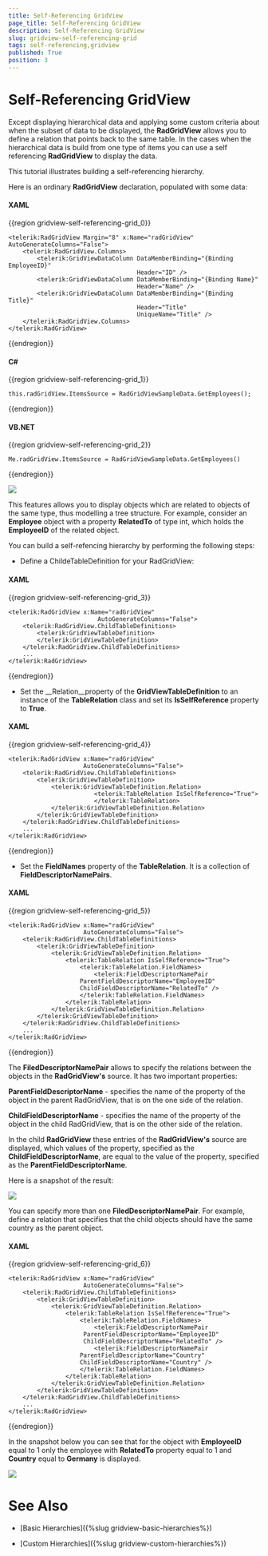 ```yaml
---
title: Self-Referencing GridView
page_title: Self-Referencing GridView
description: Self-Referencing GridView
slug: gridview-self-referencing-grid
tags: self-referencing,gridview
published: True
position: 3
---
```


# Self-Referencing GridView

Except displaying hierarchical data and applying some custom criteria about when the subset of data to be displayed, the __RadGridView__ allows you to define a relation that points back to the same table. In the cases when the hierarchical data is build from one type of items you can use a self referencing __RadGridView__ to display the data.

This tutorial illustrates building a self-referencing hierarchy.

Here is an ordinary __RadGridView__ declaration, populated with some data:

#### __XAML__

{{region gridview-self-referencing-grid_0}}

	<telerik:RadGridView Margin="8" x:Name="radGridView" AutoGenerateColumns="False">
	    <telerik:RadGridView.Columns>
	        <telerik:GridViewDataColumn DataMemberBinding="{Binding EmployeeID}"
	                                    Header="ID" />
	        <telerik:GridViewDataColumn DataMemberBinding="{Binding Name}"
	                                    Header="Name" />
	        <telerik:GridViewDataColumn DataMemberBinding="{Binding Title}"
	                                    Header="Title"
	                                    UniqueName="Title" />
	    </telerik:RadGridView.Columns>
	</telerik:RadGridView>
{{endregion}}


#### __C#__

{{region gridview-self-referencing-grid_1}}

	this.radGridView.ItemsSource = RadGridViewSampleData.GetEmployees();
{{endregion}}

#### __VB.NET__

{{region gridview-self-referencing-grid_2}}

	Me.radGridView.ItemsSource = RadGridViewSampleData.GetEmployees()
{{endregion}}

![](images/RadGridView_HiarachicalGrid_SelfRefencingGrid_010.png)

This features allows you to display objects which are related to objects of the same type, thus modelling a tree structure. For example, consider an __Employee__ object with a property __RelatedTo__ of type int, which holds the __EmployeeID__ of the related object.

You can build a self-refencing hierarchy by performing the following steps:

* Define a ChildeTableDefinition for your RadGridView:

#### __XAML__

{{region gridview-self-referencing-grid_3}}

	<telerik:RadGridView x:Name="radGridView"
	                         AutoGenerateColumns="False">
	    <telerik:RadGridView.ChildTableDefinitions>
	        <telerik:GridViewTableDefinition>
	        </telerik:GridViewTableDefinition>
	    </telerik:RadGridView.ChildTableDefinitions>
	    ...
	</telerik:RadGridView>
{{endregion}}

* Set the __Relation__property of the __GridViewTableDefinition__ to an instance of the __TableRelation__ class and set its __IsSelfReference__ property to __True__.

#### __XAML__

{{region gridview-self-referencing-grid_4}}

	<telerik:RadGridView x:Name="radGridView"
	                     AutoGenerateColumns="False">
	    <telerik:RadGridView.ChildTableDefinitions>
	        <telerik:GridViewTableDefinition>
	            <telerik:GridViewTableDefinition.Relation>
							<telerik:TableRelation IsSelfReference="True">
							</telerik:TableRelation>
	            </telerik:GridViewTableDefinition.Relation>
	        </telerik:GridViewTableDefinition>
	    </telerik:RadGridView.ChildTableDefinitions>
	    ...
	</telerik:RadGridView>
{{endregion}}

* Set the __FieldNames__ property of the __TableRelation__. It is a collection of __FieldDescriptorNamePairs__.

#### __XAML__

{{region gridview-self-referencing-grid_5}}

	<telerik:RadGridView x:Name="radGridView"
	                     AutoGenerateColumns="False">
	    <telerik:RadGridView.ChildTableDefinitions>
	        <telerik:GridViewTableDefinition>
	            <telerik:GridViewTableDefinition.Relation>
					<telerik:TableRelation IsSelfReference="True">
						<telerik:TableRelation.FieldNames>
							<telerik:FieldDescriptorNamePair
                        ParentFieldDescriptorName="EmployeeID"
                        ChildFieldDescriptorName="RelatedTo" />
						</telerik:TableRelation.FieldNames>
					</telerik:TableRelation>
	            </telerik:GridViewTableDefinition.Relation>
	        </telerik:GridViewTableDefinition>
	    </telerik:RadGridView.ChildTableDefinitions>
	    ...
	</telerik:RadGridView>
{{endregion}}

The __FiledDescriptorNamePair__ allows to specify the relations between the objects in the __RadGridView's__ source. It has two important properties:

__ParentFieldDescriptorName__ - specifies the name of the property of the object in the parent RadGridView, that is on the one side of the relation.

__ChildFieldDescriptorName__ - specifies the name of the property of the object in the child RadGridView, that is on the other side of the relation.

In the child __RadGridView__ these entries of the __RadGridView's__ source are displayed, which values of the property, specified as the __ChildFieldDescriptorName__, are equal to the value of the property, specified as the __ParentFieldDescriptorName__.

Here is a snapshot of the result:

![](images/RadGridView_HiarachicalGrid_SelfRefencingGrid_020.png)

You can specify more than one __FiledDescriptorNamePair__. For example, define a relation that specifies that the child objects should have the same country as the parent object.

#### __XAML__

{{region gridview-self-referencing-grid_6}}

	<telerik:RadGridView x:Name="radGridView"
	                     AutoGenerateColumns="False">
	    <telerik:RadGridView.ChildTableDefinitions>
	        <telerik:GridViewTableDefinition>
	            <telerik:GridViewTableDefinition.Relation>
					<telerik:TableRelation IsSelfReference="True">
						<telerik:TableRelation.FieldNames>
							<telerik:FieldDescriptorNamePair
                         ParentFieldDescriptorName="EmployeeID"
                         ChildFieldDescriptorName="RelatedTo" />
							<telerik:FieldDescriptorNamePair
                        ParentFieldDescriptorName="Country"
                        ChildFieldDescriptorName="Country" />
						</telerik:TableRelation.FieldNames>
					</telerik:TableRelation>
	            </telerik:GridViewTableDefinition.Relation>
	        </telerik:GridViewTableDefinition>
	    </telerik:RadGridView.ChildTableDefinitions>
	    ...
	</telerik:RadGridView>
{{endregion}}

In the snapshot below you can see that for the object with __EmployeeID__ equal to 1 only the employee with __RelatedTo__ property equal to 1 and __Country__ equal to __Germany__ is displayed.


![](images/RadGridView_HiarachicalGrid_SelfRefencingGrid_030.png)

# See Also

 * [Basic Hierarchies]({%slug gridview-basic-hierarchies%})

 * [Custom Hierarchies]({%slug gridview-custom-hierarchies%})

